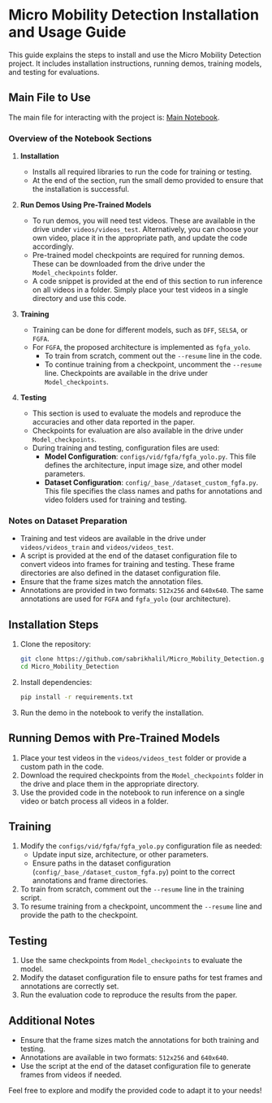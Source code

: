 # Micro Mobility Detection Installation and Usage Guide

This guide explains the steps to install and use the Micro Mobility Detection project. It includes installation instructions, running demos, training models, and testing for evaluations.

## Main File to Use

The main file for interacting with the project is: [Main Notebook](https://github.com/sabrikhalil/Micro_Mobility_Detection/blob/main/Main_Notebook.ipynb).

### Overview of the Notebook Sections

1. **Installation**
   - Installs all required libraries to run the code for training or testing.
   - At the end of the section, run the small demo provided to ensure that the installation is successful.

2. **Run Demos Using Pre-Trained Models**
   - To run demos, you will need test videos. These are available in the drive under `videos/videos_test`. Alternatively, you can choose your own video, place it in the appropriate path, and update the code accordingly.
   - Pre-trained model checkpoints are required for running demos. These can be downloaded from the drive under the `Model_checkpoints` folder.
   - A code snippet is provided at the end of this section to run inference on all videos in a folder. Simply place your test videos in a single directory and use this code.

3. **Training**
   - Training can be done for different models, such as `DFF`, `SELSA`, or `FGFA`.
   - For `FGFA`, the proposed architecture is implemented as `fgfa_yolo`.
     - To train from scratch, comment out the `--resume` line in the code.
     - To continue training from a checkpoint, uncomment the `--resume` line. Checkpoints are available in the drive under `Model_checkpoints`.

4. **Testing**
   - This section is used to evaluate the models and reproduce the accuracies and other data reported in the paper.
   - Checkpoints for evaluation are also available in the drive under `Model_checkpoints`.
   - During training and testing, configuration files are used:
     - **Model Configuration**: `configs/vid/fgfa/fgfa_yolo.py`. This file defines the architecture, input image size, and other model parameters.
     - **Dataset Configuration**: `config/_base_/dataset_custom_fgfa.py`. This file specifies the class names and paths for annotations and video folders used for training and testing.

### Notes on Dataset Preparation

- Training and test videos are available in the drive under `videos/videos_train` and `videos/videos_test`.
- A script is provided at the end of the dataset configuration file to convert videos into frames for training and testing. These frame directories are also defined in the dataset configuration file.
- Ensure that the frame sizes match the annotation files.
- Annotations are provided in two formats: `512x256` and `640x640`. The same annotations are used for `FGFA` and `fgfa_yolo` (our architecture).

## Installation Steps

1. Clone the repository:
   ```bash
   git clone https://github.com/sabrikhalil/Micro_Mobility_Detection.git
   cd Micro_Mobility_Detection
   ```

2. Install dependencies:
   ```bash
   pip install -r requirements.txt
   ```

3. Run the demo in the notebook to verify the installation.

## Running Demos with Pre-Trained Models

1. Place your test videos in the `videos/videos_test` folder or provide a custom path in the code.
2. Download the required checkpoints from the `Model_checkpoints` folder in the drive and place them in the appropriate directory.
3. Use the provided code in the notebook to run inference on a single video or batch process all videos in a folder.

## Training

1. Modify the `configs/vid/fgfa/fgfa_yolo.py` configuration file as needed:
   - Update input size, architecture, or other parameters.
   - Ensure paths in the dataset configuration (`config/_base_/dataset_custom_fgfa.py`) point to the correct annotations and frame directories.
2. To train from scratch, comment out the `--resume` line in the training script.
3. To resume training from a checkpoint, uncomment the `--resume` line and provide the path to the checkpoint.

## Testing

1. Use the same checkpoints from `Model_checkpoints` to evaluate the model.
2. Modify the dataset configuration file to ensure paths for test frames and annotations are correctly set.
3. Run the evaluation code to reproduce the results from the paper.

## Additional Notes

- Ensure that the frame sizes match the annotations for both training and testing.
- Annotations are available in two formats: `512x256` and `640x640`.
- Use the script at the end of the dataset configuration file to generate frames from videos if needed.

Feel free to explore and modify the provided code to adapt it to your needs!

